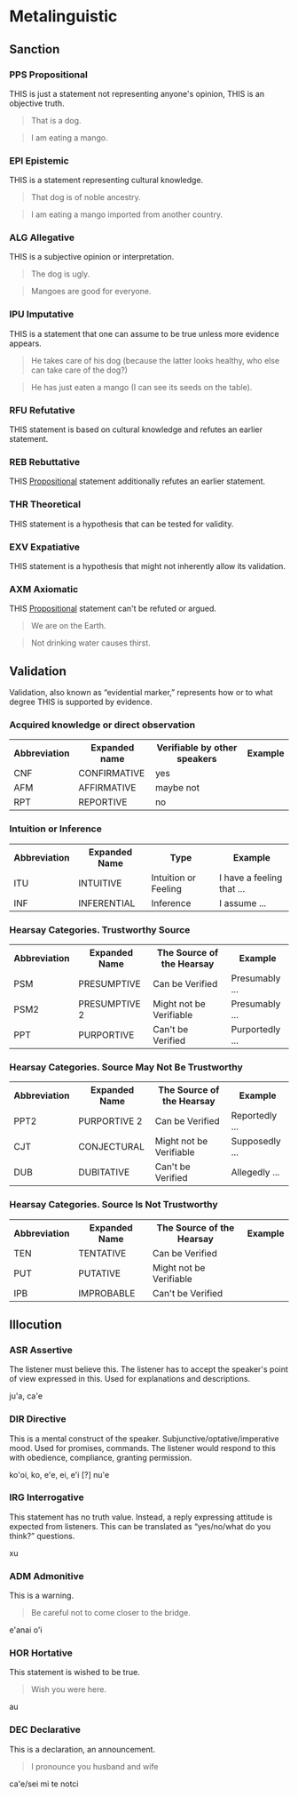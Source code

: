 # Metalinguistic

## Sanction

### PPS Propositional

<description><this this>THIS</this> is just a statement not representing anyone's opinion, <this this>THIS</this> is an objective truth.</description>

> That is a dog.

> I am eating a mango.

### EPI Epistemic

<description><this this>THIS</this> is a statement representing cultural knowledge.</description>

> That dog is of noble ancestry.

> I am eating a mango imported from another country.

### ALG Allegative

<description><this this>THIS</this> is a subjective opinion or interpretation.</description>

> The dog is ugly.

> Mangoes are good for everyone.

### IPU Imputative

<description><this this>THIS</this> is a statement that one can assume to be true unless more evidence appears.</description>

> He takes care of his dog (because the latter looks healthy, who else can take care of the dog?)

> He has just eaten a mango (I can see its seeds on the table).

### RFU Refutative

<description><this this>THIS</this> statement is based on cultural knowledge and refutes an earlier statement.</description>

### REB Rebuttative

<description><this this>THIS [Propositional](https://ithkuil.github.io/ithkuil/metalinguistic/#pps-propositional)</this> statement additionally refutes an earlier statement.</description>

### THR Theoretical

<description><this this>THIS</this> statement is a hypothesis that can be tested for validity.</description>

### EXV Expatiative

<description><this this>THIS</this> statement is a hypothesis that might not inherently allow its validation.</description>

### AXM Axiomatic

<description><this this>THIS [Propositional](https://ithkuil.github.io/ithkuil/metalinguistic/#pps-propositional)</this> statement can't be refuted or argued.</description>

> We are on the Earth.

> Not drinking water causes thirst.

## Validation

Validation, also known as “evidential marker,” represents how or to what degree <this this>THIS</this> is supported by evidence.

### Acquired knowledge or direct observation

<table>
  <tr>
   <th>Abbreviation
   </th>
   <th>Expanded name
   </th>
   <th>Verifiable by other speakers
   </th>
   <th>Example
   </th>
  </tr>
  <tr>
   <td>CNF
   </td>
   <td>CONFIRMATIVE
   </td>
   <td>yes
   </td>
   <td>
   </td>
  </tr>
  <tr>
   <td>AFM
   </td>
   <td>AFFIRMATIVE
   </td>
   <td>maybe not
   </td>
   <td>
   </td>
  </tr>
  <tr>
   <td>RPT
   </td>
   <td>REPORTIVE
   </td>
   <td>no
   </td>
   <td>
   </td>
  </tr>
</table>

### Intuition or Inference

<table>
  <tr>
   <th>Abbreviation
   </th>
   <th>Expanded Name
   </th>
   <th>Type
   </th>
   <th>Example
   </th>
  </tr>
  <tr>
   <td>ITU
   </td>
   <td>INTUITIVE
   </td>
   <td>Intuition or Feeling
   </td>
   <td>I have a feeling that ...
   </td>
  </tr>
  <tr>
   <td>INF
   </td>
   <td>INFERENTIAL
   </td>
   <td>Inference
   </td>
   <td>I assume ...
   </td>
  </tr>
</table>

### Hearsay Categories. Trustworthy Source

<table>
  <tr>
   <th>Abbreviation
   </th>
   <th>Expanded Name
   </th>
   <th>The Source of the Hearsay
   </th>
   <th>Example
   </th>
  </tr>
  <tr>
   <td>PSM
   </td>
   <td>PRESUMPTIVE
   </td>
   <td>Can be Verified
   </td>
   <td>Presumably ...
   </td>
  </tr>
  <tr>
   <td>PSM2
   </td>
   <td>PRESUMPTIVE 2
   </td>
   <td>Might not be Verifiable
   </td>
   <td>Presumably ...
   </td>
  </tr>
  <tr>
   <td>PPT
   </td>
   <td>PURPORTIVE
   </td>
   <td>Can't be Verified
   </td>
   <td>Purportedly ...
   </td>
  </tr>
</table>

### Hearsay Categories. Source May Not Be Trustworthy

<table>
  <tr>
   <th>Abbreviation
   </th>
   <th>Expanded Name
   </th>
   <th>The Source of the Hearsay
   </th>
   <th>Example
   </th>
  </tr>
  <tr>
   <td>PPT2
   </td>
   <td>PURPORTIVE 2
   </td>
   <td>Can be Verified
   </td>
   <td>Reportedly ...
   </td>
  </tr>
  <tr>
   <td>CJT
   </td>
   <td>CONJECTURAL
   </td>
   <td>Might not be Verifiable
   </td>
   <td>Supposedly ...
   </td>
  </tr>
  <tr>
   <td>DUB
   </td>
   <td>DUBITATIVE
   </td>
   <td>Can't be Verified
   </td>
   <td>Allegedly ...
   </td>
  </tr>
</table>

### Hearsay Categories. Source Is Not Trustworthy

<table>
  <tr>
   <th>Abbreviation
   </th>
   <th>Expanded Name
   </th>
   <th>The Source of the Hearsay
   </th>
   <th>Example
   </th>
  </tr>
  <tr>
   <td>TEN
   </td>
   <td>TENTATIVE
   </td>
   <td>Can be Verified
   </td>
   <td>
   </td>
  </tr>
  <tr>
   <td>PUT
   </td>
   <td>PUTATIVE
   </td>
   <td>Might not be Verifiable
   </td>
   <td>
   </td>
  </tr>
  <tr>
   <td>IPB
   </td>
   <td>IMPROBABLE
   </td>
   <td>Can't be Verified
   </td>
   <td>
   </td>
  </tr>
</table>

## Illocution

### ASR Assertive

<description>The listener must believe <this>this</this>. The listener has to accept the speaker's point of view expressed in <this>this</this>. Used for explanations and descriptions.</description>

<lojban><jbo>ju'a</jbo>, <jbo>ca'e</jbo></lojban>

### DIR Directive

<description>This is a mental construct of the speaker. Subjunctive/optative/imperative mood. Used for promises, commands. The listener would respond to this with obedience, compliance, granting permission.</description>

<lojban><jbo>ko'oi, ko, e'e, ei, e'i</jbo></lojban>
<lojban>[?] <jbo>nu'e</jbo></lojban>

### IRG Interrogative

<description>This statement has no truth value. Instead, a reply expressing attitude is expected from listeners. This can be translated as “yes/no/what do you think?” questions.</description>

<lojban><jbo>xu</jbo></lojban>

### ADM Admonitive

<description>This is a warning.</description>

> Be careful not to come closer to the bridge.

<lojban><jbo>e'anai o'i</jbo></lojban>

### HOR Hortative

<description>This statement is wished to be true.</description>

> Wish you were here.

<lojban><jbo>au</jbo></lojban>

### DEC Declarative

<description>This is a declaration, an announcement.</description>

> I pronounce you husband and wife

<lojban><jbo>ca'e</jbo>/<jbo>sei mi te notci</jbo></lojban>
